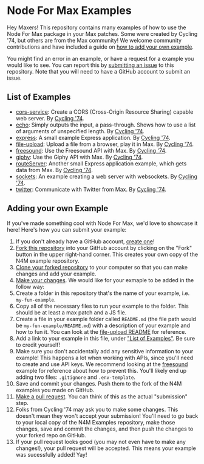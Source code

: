 # Node For Max Examples

Hey Maxers! This repository contains many examples of how to use the Node For Max package in your Max patches. Some were created by Cycling '74, but others are from the Max community! We welcome community contributions and have included a guide on [how to add your own example](#adding-your-own-example). 

You might find an error in an example, or have a request for a example you would like to see. You can report this by [submitting an issue](https://github.com/Cycling74/n4m-examples/issues/new) to this repository. Note that you will need to have a GitHub account to submit an issue.

## List of Examples

* [cors-service](https://github.com/Cycling74/n4m-examples/tree/master/cors-service): Create a CORS (Cross-Origin Resource Sharing) capable web server. By [Cycling '74](https://github.com/Cycling74).
* [echo](https://github.com/Cycling74/n4m-examples/tree/master/echo): Simply outputs the input, a pass-through. Shows how to use a list of arguments of unspecified length. By [Cycling '74](https://github.com/Cycling74).
* [express](https://github.com/Cycling74/n4m-examples/tree/master/express): A small example Express application. By [Cycling '74](https://github.com/Cycling74).
* [file-upload](https://github.com/Cycling74/n4m-examples/tree/master/file-upload): Upload a file from a browser, play it in Max. By [Cycling '74](https://github.com/Cycling74).
* [freesound](https://github.com/Cycling74/n4m-examples/tree/master/freesound): Use the Freesound API with Max. By [Cycling '74](https://github.com/Cycling74).
* [giphy](https://github.com/Cycling74/n4m-examples/tree/master/giphy): Use the Giphy API with Max. By [Cycling '74](https://github.com/Cycling74).
* [routeServer](https://github.com/Cycling74/n4m-examples/tree/master/routeServer): Another small Express application example, which gets data from Max. By [Cycling '74](https://github.com/Cycling74).
* [sockets](https://github.com/Cycling74/n4m-examples/tree/master/sockets): An example creating a web server with websockets. By [Cycling '74](https://github.com/Cycling74).
* [twitter](https://github.com/Cycling74/n4m-examples/tree/master/twitter): Communicate with Twitter from Max. By [Cycling '74](https://github.com/Cycling74).

## Adding your own Example

If you've made something cool with Node For Max, we'd love to showcase it here! Here's how you can submit your example:

1. If you don't already have a GitHub account, [create one](https://github.com/join)!
2. [Fork this repository](https://guides.github.com/activities/forking/#fork) into your GitHub account by clicking on the "Fork" button in the upper right-hand corner. This creates your own copy of the N4M example repository.
3. [Clone your forked repository](https://guides.github.com/activities/forking/#clone) to your computer so that you can make changes and add your example.
4. [Make your changes](https://guides.github.com/activities/forking/#making-changes). We would like for your exmaple to be added in the follow way:
  1. Create a folder in this repository that's the name of your example, i.e. `my-fun-example`.
  2. Copy all of the necessary files to run your example to the folder. This should be at least a max patch and a JS file.
  3. Create a file in your example folder called `README.md` (the file path would be `my-fun-example/README.md`) with a description of your example and how to fun it. You can look at the [file-upload README](https://github.com/Cycling74/n4m-examples/blob/master/file-upload/README.md) for reference.
  4. Add a link to your example in this file, under ["List of Examples"](#list-of-examples). Be sure to credit yourself!
  5. Make sure you don't accidentally add any sensitive information to your example! This happens a lot when working with APIs, since you'll need to create and use API keys. We recommend looking at the [freesound](https://github.com/Cycling74/n4m-examples/tree/master/freesound) example for reference about how to prevent this. You'll likely end up adding two files: `.gitignore` and `.env-template`.
5. Save and commit your changes. Push them to the fork of the N4M examples you made on GitHub.
6. [Make a pull request](https://guides.github.com/activities/forking/#making-a-pull-request). You can think of this as the actual "submission" step. 
7. Folks from Cycling '74 may ask you to make some changes. This doesn't mean they won't accept your submission! You'll need to go back to your local copy of the N4M Examples repository, make those changes, save and commit the changes, and then push the changes to your forked repo on GitHub.
8. If your pull request looks good (you may not even have to make any changes!), your pull request will be accepted. This means your example was sucessfully added! Yay!
